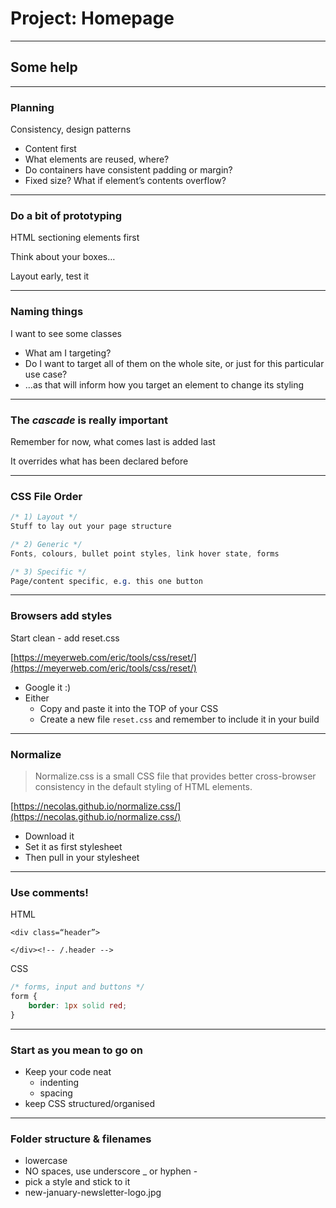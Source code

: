# Project: Homepage

---

## Some help

---

### Planning

Consistency, design patterns

- Content first
- What elements are reused, where?
- Do containers have consistent padding or margin?
- Fixed size? What if element’s contents overflow?

---

### Do a bit of prototyping

HTML sectioning elements first

Think about your boxes…

Layout early, test it

---

### Naming things

I want to see some classes

- What am I targeting?
- Do I want to target all of them on the whole site, or just for this particular use case?
- ...as that will inform how you target an element to change its styling

---

### The *cascade* is really important

Remember for now, what comes last is added last

It overrides what has been declared before

---

### CSS File Order

```css
/* 1) Layout */
Stuff to lay out your page structure

/* 2) Generic */
Fonts, colours, bullet point styles, link hover state, forms

/* 3) Specific */
Page/content specific, e.g. this one button
```
---

### Browsers add styles

Start clean - add reset.css

[https://meyerweb.com/eric/tools/css/reset/](https://meyerweb.com/eric/tools/css/reset/)

- Google it :)
- Either
	- Copy and paste it into the TOP of your CSS
	- Create a new file `reset.css` and remember to include it in your build

---

### Normalize

> Normalize.css is a small CSS file that provides better cross-browser consistency in the default styling of HTML elements.

[https://necolas.github.io/normalize.css/](https://necolas.github.io/normalize.css/)

- Download it
- Set it as first stylesheet
- Then pull in your stylesheet

---

### Use comments!

HTML
```
<div class=“header”>

</div><!-- /.header -->
```

CSS
```css
/* forms, input and buttons */
form {
	border: 1px solid red;
}
```

---

### Start as you mean to go on

- Keep your code neat
	- indenting
	- spacing
- keep CSS structured/organised

---

### Folder structure & filenames

- lowercase
- NO spaces, use underscore _ or hyphen -
- pick a style and stick to it
- new-january-newsletter-logo.jpg








